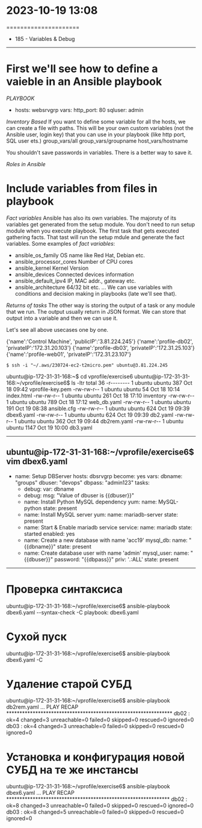 # 2023-10-19    13:08
=====================

* 185 - Variables & Debug
-------------------------
# First we'll see how to define a vaieble in an Ansible playbook
*PLAYBOOK*
- hosts: websrvgrp
  vars:
    http_port: 80
    sqluser: admin
    
*Inventory Based*
If you want to define some variable for all the hosts, we can create a file with paths. This will be your own custom variables (not the Ansible user, login key) that you can use in your playbook (like http port, SQL user ets.)
group_vars/all
group_vars/groupname
host_vars/hostname    

You shouldn't save passwords in variables. There is a better way to save it.

*Roles in Ansible*
# Include variables from files in playbook

*Fact variables*
Ansible has also its own variables. The majoruty of its variables get generated from the setup module. You don't need to run setup module when you execute playbook. The first task that gets executed gathering facts.
That tast will run the setup mdule and generate the fact variables.
Some examples of *fact variables*:
- ansible_os_family             OS name like Red Hat, Debian etc.
- ansible_processor_cores       Number of CPU cores
- ansible_kernel                Kernel Version
- ansible_devices               Connected devices information
- ansible_default_ipv4          IP, MAC addr., gateway etc.
- ansible_architecture          64/32 bit etc.
...
We can use variables with conditions and decision making in playbooks (late we'll see that).

*Returns of tasks*
The other way is storing the output of a task or any module that we run. The output usually return in JSON format. We can store that output into a variable and then we can use it.

Let's see all above usecases one by one.


{'name':'Control Machine', 'publicIP':'3.81.224.245'}
{'name':'profile-db02', 'privateIP':'172.31.20.103'}
{'name':'profile-db03', 'privateIP':'172.31.25.103'}
{'name':'profile-web01', 'privateIP':'172.31.23.107'}

    $ ssh -i "~/.aws/230724-ec2-t2micro.pem" ubuntu@3.81.224.245
ubuntu@ip-172-31-31-168:~$ cd vprofile/exercise6
ubuntu@ip-172-31-31-168:~/vprofile/exercise6$ ls -ltr
total 36
-r-------- 1 ubuntu ubuntu  387 Oct 18 09:42 vprofile-key.pem
-rw-rw-r-- 1 ubuntu ubuntu   54 Oct 18 10:14 index.html
-rw-rw-r-- 1 ubuntu ubuntu  261 Oct 18 17:10 inventory
-rw-rw-r-- 1 ubuntu ubuntu  789 Oct 18 17:12 web_db.yaml
-rw-rw-r-- 1 ubuntu ubuntu  191 Oct 19 08:38 ansible.cfg
-rw-rw-r-- 1 ubuntu ubuntu  624 Oct 19 09:39 dbex6.yaml
-rw-rw-r-- 1 ubuntu ubuntu  624 Oct 19 09:39 db2.yaml
-rw-rw-r-- 1 ubuntu ubuntu  362 Oct 19 09:44 db2rem.yaml
-rw-rw-r-- 1 ubuntu ubuntu 1147 Oct 19 10:00 db3.yaml

-------
ubuntu@ip-172-31-31-168:~/vprofile/exercise6$ vim dbex6.yaml
---
- name: Setup DBServer
  hosts: dbsrvgrp
  become: yes
  vars:
    dbname: "groups"
    dbuser: "devops"
    dbpass: "admin123"
  tasks:
  - debug:
    var: dbname
  - debug:
    msg: "Value of dbuser is {{dbuser}}"
  - name: Install Python MySQL dependency
    yum:
      name: MySQL-python
      state: present
  - name: Install MySQL server
    yum:
      name: mariadb-server
      state: present
  - name: Start & Enable mariadb service
    service:
      name: mariadb
      state: started
      enabled: yes
  - name: Create a new database with name 'acc19'
    mysql_db:
      name: "{{dbname}}" 
      state: present
  - name: Create database user with name 'admin'
    mysql_user:
      name: "{{dbuser}}"
      password: "{{dbpass}}"
      priv: '*.*:ALL'
      state: present

-------

# Проверка синтаксиса
ubuntu@ip-172-31-31-168:~/vprofile/exercise6$ ansible-playbook dbex6.yaml --syntax-check -C
playbook: dbex6.yaml
# Сухой пуск
ubuntu@ip-172-31-31-168:~/vprofile/exercise6$ ansible-playbook dbex6.yaml -C

# Удаление старой СУБД
ubuntu@ip-172-31-31-168:~/vprofile/exercise6$ ansible-playbook db2rem.yaml
...
PLAY RECAP ***************************************************************
db02     : ok=4    changed=3    unreachable=0    failed=0    skipped=0    rescued=0    ignored=0   
db03     : ok=4    changed=3    unreachable=0    failed=0    skipped=0    rescued=0    ignored=0   

# Установка и конфигурация новой СУБД на те же инстансы
ubuntu@ip-172-31-31-168:~/vprofile/exercise6$ ansible-playbook dbex6.yaml
...
PLAY RECAP **************************************************************
db02    : ok=8    changed=3    unreachable=0    failed=0    skipped=0    rescued=0    ignored=0   
db03    : ok=8    changed=5    unreachable=0    failed=0    skipped=0    rescued=0    ignored=0  



